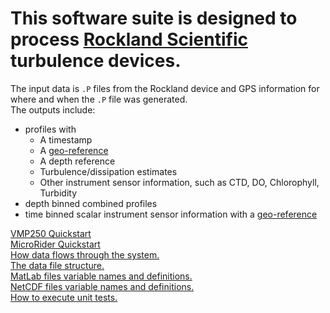 # This software suite is designed to process [Rockland Scientific](https://rocklandscientific.com) turbulence devices.

The input data is `.P` files from the Rockland device and 
GPS information for where and when the `.P` file was generated.
<br>
The outputs include:
* profiles with
  - A timestamp
  - A [geo-reference](GPS.md)
  - A depth reference
  - Turbulence/dissipation estimates
  - Other instrument sensor information, such as CTD, DO, Chlorophyll, Turbidity
* depth binned combined profiles
* time binned scalar instrument sensor information with a [geo-reference](GPS.md)

[VMP250 Quickstart](VMP250.md)
<br>
[MicroRider Quickstart](MicroRider.md)
<br>
[How data flows through the system.](data_flow.md)
<br>
[The data file structure.](data_organization.md)
<br>
[MatLab files variable names and definitions.](matlab_variables.md)
<br>
[NetCDF files variable names and definitions.](netCDF.md)
<br>
[How to execute unit tests.](unit_tests.md)
